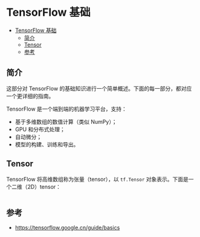 # TensorFlow 基础

- [TensorFlow 基础](#tensorflow-基础)
  - [简介](#简介)
  - [Tensor](#tensor)
  - [参考](#参考)

## 简介

这部分对 TensorFlow 的基础知识进行一个简单概述。下面的每一部分，都对应一个更详细的指南。

TensorFlow 是一个端到端的机器学习平台，支持：

- 基于多维数组的数值计算（类似 NumPy）；
- GPU 和分布式处理；
- 自动微分；
- 模型的构建、训练和导出。

## Tensor

TensorFlow 将高维数组称为张量（tensor），以 `tf.Tensor` 对象表示。下面是一个二维（2D）tensor：

```python

```

## 参考

- https://tensorflow.google.cn/guide/basics
